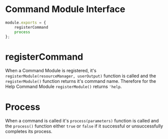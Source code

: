 # Command Module Interface
``` javascript
module.exports = {
    registerCommand
    process
};
```

# registerCommand
When a Command Module is registered, it's `registerModule(resourceManager, userOutput)` function is called and the `registerModule()` function returns it's command name.  Therefore for the Help Command Module `registerModule()` returns `'help`.

# Process
When a command is called it's `process(parameters)` function is called and the `process()` function either `true` or `false` if it successful or unsuccessfully completes its process. 